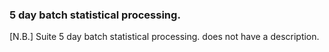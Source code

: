 ### 5 day batch statistical processing.
[N.B.] Suite 5 day batch statistical processing. does not have a description.
